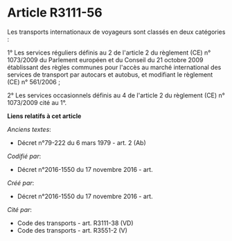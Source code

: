 # Article R3111-56

Les transports internationaux de voyageurs sont classés en deux catégories :

1° Les services réguliers définis au 2 de l'article 2 du règlement (CE) n° 1073/2009 du Parlement européen et du Conseil du
21 octobre 2009 établissant des règles communes pour l'accès au marché international des services de transport par autocars
et autobus, et modifiant le règlement (CE) n° 561/2006 ;

2° Les services occasionnels définis au 4 de l'article 2 du règlement (CE) n° 1073/2009 cité au 1°.

**Liens relatifs à cet article**

_Anciens textes_:

  - Décret n°79-222 du 6 mars 1979 - art. 2 (Ab)

_Codifié par_:

  - Décret n°2016-1550 du 17 novembre 2016 - art.

_Créé par_:

  - Décret n°2016-1550 du 17 novembre 2016 - art.

_Cité par_:

  - Code des transports - art. R3111-38 (VD)
  - Code des transports - art. R3551-2 (V)
